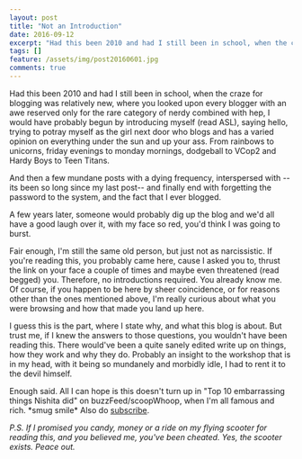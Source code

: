 ```yaml
---
layout: post
title: "Not an Introduction"
date: 2016-09-12
excerpt: "Had this been 2010 and had I still been in school, when the craze for blogging was relatively new, where you looked upon every blogger with an awe reserved only for the rare category of nerdy combined with hep, I would have probably begun by introducing myself (read ASL), saying hello, trying to potray myself as the girl next door who blogs and has a varied opinion on everything under the sun and up your ass. From  rainbows to unicorns, friday evenings to monday mornings, dodgeball to VCop2 and Hardy Boys to Teen Titans."
tags: []
feature: /assets/img/post20160601.jpg
comments: true
---
```


Had this been 2010 and had I still been in school, when the craze for blogging was relatively new, where you looked upon every blogger with an awe reserved only for the rare category of nerdy combined with hep, I would have probably begun by introducing myself (read ASL), saying hello, trying to potray myself as the girl next door who blogs and has a varied opinion on everything under the sun and up your ass. From  rainbows to unicorns, friday evenings to monday mornings, dodgeball to VCop2 and Hardy Boys to Teen Titans.
 
And then a few mundane posts with a dying frequency, interspersed with --its been so long since my last post-- and finally end with forgetting the password to the system, and the fact that I ever blogged.

A few years later, someone would probably dig up the blog and we'd all have a good laugh over it, with my face so red, you'd think I was going to burst.

Fair enough, I'm still the same old person, but just not as narcissistic. If you're reading this, you probably came here, cause I asked you to, thrust the link on your face a couple of times and maybe even threatened (read begged) you. Therefore, no introductions required. You already know me. Of course, if you happen to be here by sheer coincidence, or for reasons other than the ones mentioned above, I'm really curious about what you were browsing and how that made you land up here.

I guess this is the part, where I state why, and what this blog is about. But trust me, if I knew the answers to those questions, you wouldn't have been reading this. There would've been a quite sanely edited write up on things, how they work and why they do. Probably an insight to the workshop that is in my head, with it being so mundanely and morbidly idle, I had to rent it to the devil himself. 

Enough said. All I can hope is this doesn't turn up in "Top 10 embarrassing things Nishita did" on buzzFeed/scoopWhoop, when I'm all famous and rich. \*smug smile\* Also do [subscribe](https://nish-d.github.io/subscribe.html).

*P.S. If I promised you candy, money or a ride on my flying scooter for reading this, and you believed me, you've been cheated. Yes, the scooter exists. Peace out.*
